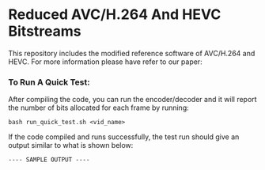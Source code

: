 # Reduced AVC/H.264 And HEVC Bitstreams

This repository includes the modified reference software of AVC/H.264 and HEVC. For more information please have refer to our paper:



### To Run A Quick Test:

After compiling the code, you can run the encoder/decoder and it will report the number of bits allocated for each frame by running:

```
bash run_quick_test.sh <vid_name>
```

If the code compiled and runs successfully, the test run should give an output similar to what is shown below:

```
---- SAMPLE OUTPUT ----
```
